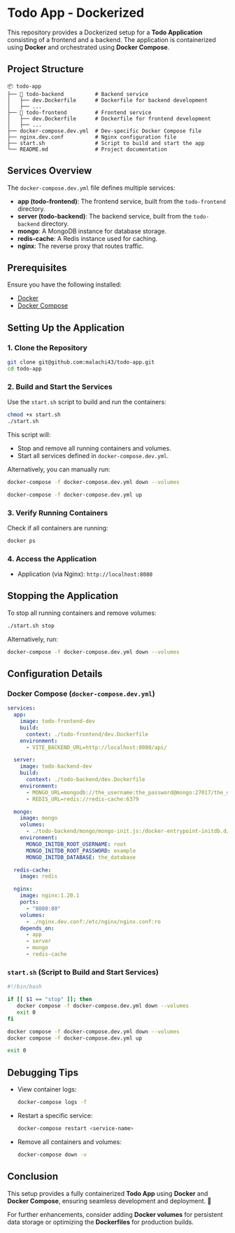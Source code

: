 # Todo App - Dockerized

This repository provides a Dockerized setup for a **Todo Application** consisting of a frontend and a backend. The application is containerized using **Docker** and orchestrated using **Docker Compose**.

## Project Structure

```
📦 todo-app
├── 📂 todo-backend          # Backend service
│   ├── dev.Dockerfile      # Dockerfile for backend development
│   ├── ...
├── 📂 todo-frontend         # Frontend service
│   ├── dev.Dockerfile      # Dockerfile for frontend development
│   ├── ...
├── docker-compose.dev.yml  # Dev-specific Docker Compose file
├── nginx.dev.conf          # Nginx configuration file
├── start.sh                # Script to build and start the app
└── README.md               # Project documentation
```

## Services Overview
The `docker-compose.dev.yml` file defines multiple services:

- **app (todo-frontend)**: The frontend service, built from the `todo-frontend` directory.
- **server (todo-backend)**: The backend service, built from the `todo-backend` directory.
- **mongo**: A MongoDB instance for database storage.
- **redis-cache**: A Redis instance used for caching.
- **nginx**: The reverse proxy that routes traffic.

## Prerequisites
Ensure you have the following installed:
- [Docker](https://docs.docker.com/get-docker/)
- [Docker Compose](https://docs.docker.com/compose/install/)

## Setting Up the Application

### 1. Clone the Repository
```sh
git clone git@github.com:malachi43/todo-app.git
cd todo-app
```

### 2. Build and Start the Services
Use the `start.sh` script to build and run the containers:
```sh
chmod +x start.sh
./start.sh
```
This script will:
- Stop and remove all running containers and volumes.
- Start all services defined in `docker-compose.dev.yml`.

Alternatively, you can manually run:
```sh
docker-compose -f docker-compose.dev.yml down --volumes

docker-compose -f docker-compose.dev.yml up
```

### 3. Verify Running Containers
Check if all containers are running:
```sh
docker ps
```

### 4. Access the Application
- Application (via Nginx): `http://localhost:8080`

## Stopping the Application
To stop all running containers and remove volumes:
```sh
./start.sh stop
```
Alternatively, run:
```sh
docker-compose -f docker-compose.dev.yml down --volumes
```

## Configuration Details

### Docker Compose (`docker-compose.dev.yml`)
```yaml
services:
  app:
    image: todo-frontend-dev
    build:
      context: ./todo-frontend/dev.Dockerfile
    environment:
      - VITE_BACKEND_URL=http://localhost:8080/api/

  server:
    image: todo-backend-dev
    build:
      context: ./todo-backend/dev.Dockerfile
    environment:
      - MONGO_URL=mongodb://the_username:the_password@mongo:27017/the_database
      - REDIS_URL=redis://redis-cache:6379

  mongo:
    image: mongo
    volumes:
      - ./todo-backend/mongo/mongo-init.js:/docker-entrypoint-initdb.d/mongo-init.js
    environment:
      MONGO_INITDB_ROOT_USERNAME: root
      MONGO_INITDB_ROOT_PASSWORD: example
      MONGO_INITDB_DATABASE: the_database

  redis-cache:
    image: redis

  nginx:
    image: nginx:1.20.1
    ports:
      - "8080:80"
    volumes:
      - ./nginx.dev.conf:/etc/nginx/nginx.conf:ro
    depends_on:
      - app
      - server
      - mongo
      - redis-cache
```

### `start.sh` (Script to Build and Start Services)
```sh
#!/bin/bash

if [[ $1 == "stop" ]]; then
   docker compose -f docker-compose.dev.yml down --volumes
   exit 0
fi

docker compose -f docker-compose.dev.yml down --volumes
docker compose -f docker-compose.dev.yml up

exit 0
```

## Debugging Tips
- View container logs:
  ```sh
  docker-compose logs -f
  ```
- Restart a specific service:
  ```sh
  docker-compose restart <service-name>
  ```
- Remove all containers and volumes:
  ```sh
  docker-compose down -v
  ```

## Conclusion
This setup provides a fully containerized **Todo App** using **Docker** and **Docker Compose**, ensuring seamless development and deployment. 🚀

For further enhancements, consider adding **Docker volumes** for persistent data storage or optimizing the **Dockerfiles** for production builds.

